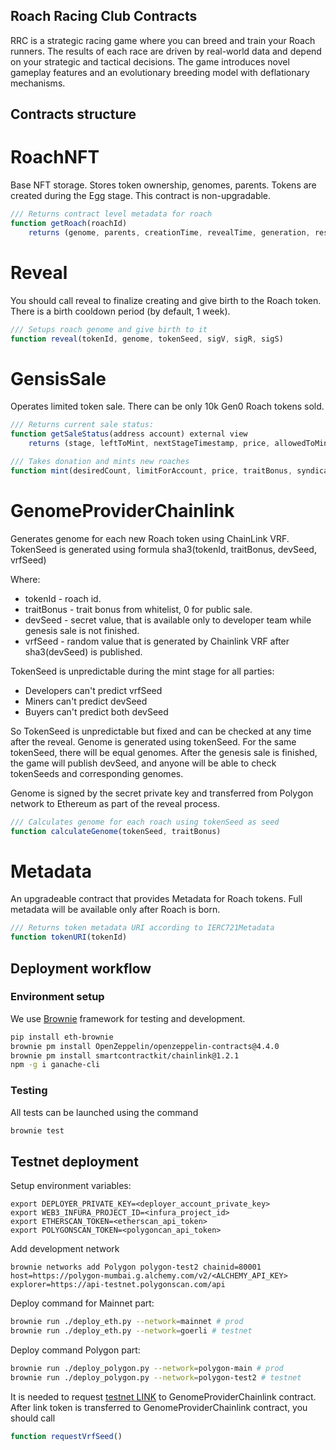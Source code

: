 ## Roach Racing Club Contracts

RRC is a strategic racing game where you can breed and train your Roach runners. The results of each race are driven by real-world data and depend on your strategic and tactical decisions. The game introduces novel gameplay features and an evolutionary breeding model with deflationary mechanisms. 

## Contracts structure

# RoachNFT

Base NFT storage. Stores token ownership, genomes, parents.
Tokens are created during the Egg stage.
This contract is non-upgradable.

```javascript
/// Returns contract level metadata for roach
function getRoach(roachId) 
    returns (genome, parents, creationTime, revealTime, generation, resistance, memory name) 
```

# Reveal

You should call reveal to finalize creating and give birth to the Roach token. There is a birth cooldown period (by default, 1 week).

```javascript
/// Setups roach genome and give birth to it
function reveal(tokenId, genome, tokenSeed, sigV, sigR, sigS)
```

# GensisSale

Operates limited token sale. There can be only 10k Gen0 Roach tokens sold.

```javascript
/// Returns current sale status:
function getSaleStatus(address account) external view 
    returns (stage, leftToMint, nextStageTimestamp, price, allowedToMint) 
```

```javascript
/// Takes donation and mints new roaches
function mint(desiredCount, limitForAccount, price, traitBonus, syndicate, sigV, sigR, sigS)
```

# GenomeProviderChainlink

Generates genome for each new Roach token using ChainLink VRF.
TokenSeed is generated using formula sha3(tokenId, traitBonus, devSeed, vrfSeed)

Where:
* tokenId - roach id.
* traitBonus - trait bonus from whitelist, 0 for public sale.
* devSeed - secret value, that is available only to developer team while genesis sale is not finished.
* vrfSeed - random value that is generated by Chainlink VRF after sha3(devSeed) is published.

TokenSeed is unpredictable during the mint stage for all parties:
* Developers can't predict vrfSeed
* Miners can't predict devSeed
* Buyers can't predict both devSeed

So TokenSeed is unpredictable but fixed and can be checked at any time after the reveal.
Genome is generated using tokenSeed. For the same tokenSeed, there will be equal genomes.
After the genesis sale is finished, the game will publish devSeed, and anyone will be able to
check tokenSeeds and corresponding genomes.

Genome is signed by the secret private key and transferred from Polygon network to Ethereum
as part of the reveal process.

```javascript
/// Calculates genome for each roach using tokenSeed as seed
function calculateGenome(tokenSeed, traitBonus)
```

# Metadata

An upgradeable contract that provides Metadata for Roach tokens.
Full metadata will be available only after Roach is born.

```javascript
/// Returns token metadata URI according to IERC721Metadata
function tokenURI(tokenId)
```

## Deployment workflow

### Environment setup
We use [Brownie](https://eth-brownie.readthedocs.io/en/stable/install.html) framework for testing and development.

```bash
pip install eth-brownie
brownie pm install OpenZeppelin/openzeppelin-contracts@4.4.0
brownie pm install smartcontractkit/chainlink@1.2.1
npm -g i ganache-cli
```

### Testing

All tests can be launched using the command
```bash
brownie test
```

## Testnet deployment
Setup environment variables:
```
export DEPLOYER_PRIVATE_KEY=<deployer_account_private_key>
export WEB3_INFURA_PROJECT_ID=<infura_project_id>
export ETHERSCAN_TOKEN=<etherscan_api_token>
export POLYGONSCAN_TOKEN=<polygoncan_api_token>
```
Add development network
```
brownie networks add Polygon polygon-test2 chainid=80001 host=https://polygon-mumbai.g.alchemy.com/v2/<ALCHEMY_API_KEY> explorer=https://api-testnet.polygonscan.com/api
```
Deploy command for Mainnet part:
```bash
brownie run ./deploy_eth.py --network=mainnet # prod
brownie run ./deploy_eth.py --network=goerli # testnet
```
Deploy command Polygon part:
```bash
brownie run ./deploy_polygon.py --network=polygon-main # prod
brownie run ./deploy_polygon.py --network=polygon-test2 # testnet
```
It is needed to request [testnet LINK](https://faucets.chain.link/goerli) to GenomeProviderChainlink contract.
After link token is transferred to GenomeProviderChainlink contract, you should call
```javascript
function requestVrfSeed()
```


